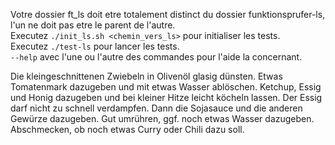 Votre dossier ft_ls doit etre totalement distinct du dossier funktionsprufer-ls, l'un ne doit pas etre le parent de l'autre.  
Executez `./init_ls.sh <chemin_vers_ls>` pour initialiser les tests.  
Executez `./test-ls` pour lancer les tests.  
`--help` avec l'une ou l'autre des commandes pour l'aide la concernant.

 Die kleingeschnittenen Zwiebeln in Olivenöl glasig dünsten. Etwas Tomatenmark dazugeben und mit etwas Wasser ablöschen. Ketchup, Essig und Honig dazugeben und bei kleiner Hitze leicht köcheln lassen. Der Essig darf nicht zu schnell verdampfen. Dann die Sojasauce und die anderen Gewürze dazugeben. Gut umrühren, ggf. noch etwas Wasser dazugeben. Abschmecken, ob noch etwas Curry oder Chili dazu soll.
